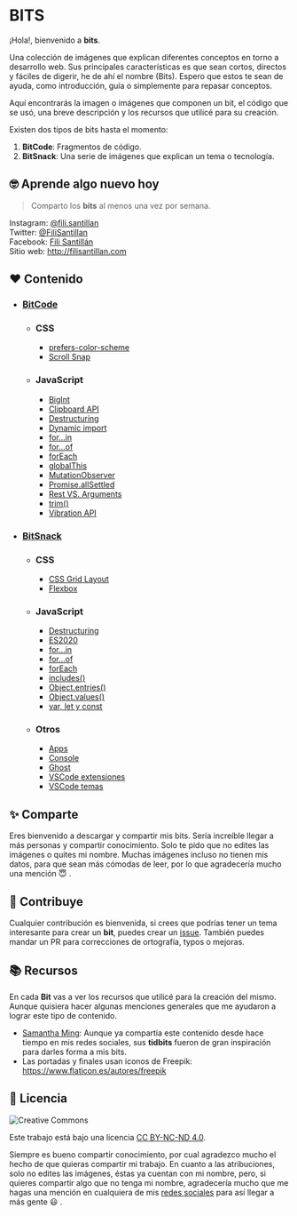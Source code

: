# BITS

¡Hola!, bienvenido a **bits**.

Una colección de imágenes que explican diferentes conceptos en torno a desarrollo web. Sus principales características es que sean cortos, directos y fáciles de digerir, he de ahí el nombre (Bits). Espero que estos te sean de ayuda, como introducción, guía o simplemente para repasar conceptos.

Aquí encontrarás la imagen o imágenes que componen un bit, el código que se usó, una breve descripción y los recursos que utilicé para su creación.

Existen dos tipos de bits hasta el momento:

1. **BitCode**: Fragmentos de código.
2. **BitSnack**: Una serie de imágenes que explican un tema o tecnología.

## 🤓 Aprende algo nuevo hoy

> Comparto los **bits** al menos una vez por semana.

Instagram: [@fili.santillan](https://www.instagram.com/fili.santillan/)  
Twitter: [@FiliSantillan](https://twitter.com/FiliSantillan)  
Facebook: [Fili Santillán](https://www.facebook.com/FiliSantillan96/)  
Sitio web: http://filisantillan.com

## ❤ Contenido

-   ### [BitCode](/BitCode/)

    -   ### CSS
        - [prefers-color-scheme](/BitCode/prefers-color-scheme/prefers-color-scheme.md)
        - [Scroll Snap](/BitCode/scroll-snap/scroll-snap.md)

    -   ### JavaScript
        -   [BigInt](/BitCode/BigInt/BigInt.md)
        -   [Clipboard API](/BitCode/ClipboardApi/clipboardApi.md)
        -   [Destructuring](/BitCode/Destructuring/destructuring.md)
        -   [Dynamic import](/BitCode/DynamicImport/dynamic-import.md)
        -   [for...in](/BitCode/for...in/for...in.md)
        -   [for...of](/BitCode/for...of/for...of.md)
        -   [forEach](/BitCode/forEach/forEach.md)
        -   [globalThis](/BitCode/globalThis/globalThis.md)
        -   [MutationObserver](/BitCode/mutationObserver/mutationObserver.md)
        -   [Promise.allSettled](/BitCode/Promise.allSettled/Promise.allSettled.md)
        -   [Rest VS. Arguments](/BitCode/RestVSArguments/RestVSArguments.md)
        -   [trim()](/BitCode/trim/trim.md)
        -   [Vibration API](/BitCode/vibration-api/vibration-api.md)

-   ### [BitSnack](/BitSnack/)

    -   ### CSS

        -   [CSS Grid Layout](/BitSnack/grid-layout/grid-layout.md)
        -   [Flexbox](/BitSnack/flexbox/flexbox.md)

    -   ### JavaScript
        -   [Destructuring](/BitSnack/Destructuring/destructuring.md)
        -   [ES2020](/BitSnack/ES2020/ES2020.md)
        -   [for...in](/BitSnack/for...in/for...in.md)
        -   [for...of](/BitSnack/for...of/for...of.md)
        -   [forEach](/BitSnack/forEach/forEach.md)
        -   [includes()](/BitSnack/includes/includes.md)
        -   [Object.entries()](/BitSnack/Object.entries/Object.entries.md)
        -   [Object.values()](/BitSnack/Object.values/Object.values.md)
        -   [var, let y const](/BitSnack/var-let-const/var-let-const.md)


    -   ### Otros
        -   [Apps](/BitSnack/apps/apps.md)
        -   [Console](/BitSnack/console/console.md)
        -   [Ghost](/BitSnack/Ghost/Ghost.md)
        -   [VSCode extensiones](/BitSnack/vscode-extensions/VSCode-extensions.md)
        -   [VSCode temas](/BitSnack/vscode-theme/vscode-themes.md)

## ✨ Comparte

Eres bienvenido a descargar y compartir mis bits. Sería increíble llegar a más personas y compartir conocimiento. Solo te pido que no edites las imágenes o quites mi nombre. Muchas imágenes incluso no tienen mis datos, para que sean más cómodas de leer, por lo que agradecería mucho una mención 😇 .

## 🤜 Contribuye

Cualquier contribución es bienvenida, si crees que podrías tener un tema interesante para crear un **bit**, puedes crear un [issue](https://github.com/FiliSantillan/Bits/issues). También puedes mandar un PR para correcciones de ortografía, typos o mejoras.

## 📚 Recursos

En cada **Bit** vas a ver los recursos que utilicé para la creación del mismo. Aunque quisiera hacer algunas menciones generales que me ayudaron a lograr este tipo de contenido.

-   [Samantha Ming](https://www.instagram.com/samanthaming/): Aunque ya compartía este contenido desde hace tiempo en mis redes sociales, sus **tidbits** fueron de gran inspiración para darles forma a mis bits.
-   Las portadas y finales usan iconos de Freepik: https://www.flaticon.es/autores/freepik

## 📜 Licencia

![Creative Commons](https://mirrors.creativecommons.org/presskit/buttons/80x15/svg/by-nc-nd.svg)

Este trabajo está bajo una licencia [CC BY-NC-ND 4.0](https://creativecommons.org/licenses/by-nc-nd/4.0/deed.es).

Siempre es bueno compartir conocimiento, por cual agradezco mucho el hecho de que quieras compartir mi trabajo. En cuanto a las atribuciones, solo no edites las imágenes, éstas ya cuentan con mi nombre, pero, si quieres compartir algo que no tenga mi nombre, agradecería mucho que me hagas una mención en cualquiera de mis [redes sociales](#aprende-algo-nuevo-hoy) para así llegar a más gente 😃 .
